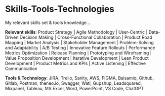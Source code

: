 # Skills-Tools-Technologies
My relevant skills set & tools knowledge...

**Relevant skills**: Product Strategy | Agile Methodology | User-Centric | Data-Driven Decision Making | Cross-Functional Collaboration | Product Road Mapping | Market Analysis | Stakeholder Management | Problem-Solving and Adaptability | A/B Testing | Innovative Feature Rollouts | Performance Metrics Optimization | Release Planning | Prototyping and Wireframing | Value Proposition Development | Iterative Development | Lean Product Development | Product Metrics and KPIs | Active Listening | Effective Communication

**Tools & Technology**: JIRA, Trello, Sanity, AWS, FIGMA, Balsamiq, Github, Gitlab, Postman, theneo.io, Swagger, Wati, Gupshup, Leadsquared, Mixpanel, Tableau, MS Excel, Word, PowerPoint, VS Code, ChatGPT
